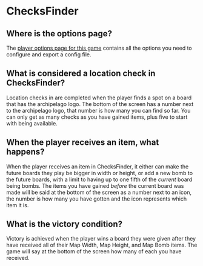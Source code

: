 # ChecksFinder

## Where is the options page?

The [player options page for this game](../player-options) contains all the options you need to configure and export a
config file.

## What is considered a location check in ChecksFinder?

Location checks in are completed when the player finds a spot on a board that has the archipelago logo. The bottom of
the screen has a number next to the archipelago logo, that number is how many you can find so far. You can only get as 
many checks as you have gained items, plus five to start with being available.

## When the player receives an item, what happens?

When the player receives an item in ChecksFinder, it either can make the future boards they play be bigger in width or
height, or add a new bomb to the future boards, with a limit to having up to one fifth of the _current_ board being
bombs. The items you have gained _before_ the current board was made will be said at the bottom of the screen as a
number
next to an icon, the number is how many you have gotten and the icon represents which item it is.

## What is the victory condition?

Victory is achieved when the player wins a board they were given after they have received all of their Map Width, Map
Height, and Map Bomb items. The game will say at the bottom of the screen how many of each you have received.

